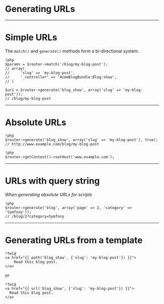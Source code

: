 # Generating URLs

---

# Simple URLs

The `match()` and `generate()` methods form a bi-directional system.

    !php
    $params = $router->match('/blog/my-blog-post');
    // array(
    //     'slug' => 'my-blog-post',
    //     '_controller' => 'AcmeBlogBundle:Blog:show',
    // )

    $uri = $router->generate('blog_show', array('slug' => 'my-blog-post'));
    // /blog/my-blog-post

---

# Absolute URLs

    !php
    $router->generate('blog_show', array('slug' => 'my-blog-post'), true);
    // http://www.example.com/blog/my-blog-post

    !php
    $router->getContext()->setHost('www.example.com');

---

# URLs with query string

*When generating absolute URLs for scripts*

    !php
    $router->generate('blog', array('page' => 2, 'category' => 'Symfony'));
    // /blog/2?category=Symfony

---

# Generating URLs from a template

    !twig
    <a href="{{ path('blog_show', {'slug': 'my-blog-post'}) }}">
        Read this blog post.
    </a>

*or*

    !twig
    <a href="{{ url('blog_show', {'slug': 'my-blog-post'}) }}">
      Read this blog post.
    </a>
    